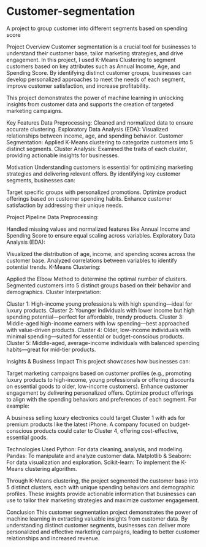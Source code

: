 # Customer-segmentation
A project to group customer into different segments based on spending score

Project Overview
Customer segmentation is a crucial tool for businesses to understand their customer base, tailor marketing strategies, and drive engagement. In this project, I used K-Means Clustering to segment customers based on key attributes such as Annual Income, Age, and Spending Score. By identifying distinct customer groups, businesses can develop personalized approaches to meet the needs of each segment, improve customer satisfaction, and increase profitability.

This project demonstrates the power of machine learning in unlocking insights from customer data and supports the creation of targeted marketing campaigns.

Key Features
Data Preprocessing: Cleaned and normalized data to ensure accurate clustering.
Exploratory Data Analysis (EDA): Visualized relationships between income, age, and spending behavior.
Customer Segmentation: Applied K-Means clustering to categorize customers into 5 distinct segments.
Cluster Analysis: Examined the traits of each cluster, providing actionable insights for businesses.

Motivation
Understanding customers is essential for optimizing marketing strategies and delivering relevant offers. By identifying key customer segments, businesses can:

Target specific groups with personalized promotions.
Optimize product offerings based on customer spending habits.
Enhance customer satisfaction by addressing their unique needs.

Project Pipeline
Data Preprocessing:

Handled missing values and normalized features like Annual Income and Spending Score to ensure equal scaling across variables.
Exploratory Data Analysis (EDA):

Visualized the distribution of age, income, and spending scores across the customer base.
Analyzed correlations between variables to identify potential trends.
K-Means Clustering:

Applied the Elbow Method to determine the optimal number of clusters.
Segmented customers into 5 distinct groups based on their behavior and demographics.
Cluster Interpretation:

Cluster 1: High-income young professionals with high spending—ideal for luxury products.
Cluster 2: Younger individuals with lower income but high spending potential—perfect for affordable, trendy products.
Cluster 3: Middle-aged high-income earners with low spending—best approached with value-driven products.
Cluster 4: Older, low-income individuals with minimal spending—suited for essential or budget-conscious products.
Cluster 5: Middle-aged, average-income individuals with balanced spending habits—great for mid-tier products.

Insights & Business Impact
This project showcases how businesses can:

Target marketing campaigns based on customer profiles (e.g., promoting luxury products to high-income, young professionals or offering discounts on essential goods to older, low-income customers).
Enhance customer engagement by delivering personalized offers.
Optimize product offerings to align with the spending behaviors and preferences of each segment.
For example:

A business selling luxury electronics could target Cluster 1 with ads for premium products like the latest iPhone.
A company focused on budget-conscious products could cater to Cluster 4, offering cost-effective, essential goods.

Technologies Used
Python: For data cleaning, analysis, and modeling.
Pandas: To manipulate and analyze customer data.
Matplotlib & Seaborn: For data visualization and exploration.
Scikit-learn: To implement the K-Means clustering algorithm.

Through K-Means clustering, the project segmented the customer base into 5 distinct clusters, each with unique spending behaviors and demographic profiles. These insights provide actionable information that businesses can use to tailor their marketing strategies and maximize customer engagement.

Conclusion
This customer segmentation project demonstrates the power of machine learning in extracting valuable insights from customer data. By understanding distinct customer segments, businesses can deliver more personalized and effective marketing campaigns, leading to better customer relationships and increased revenue.




